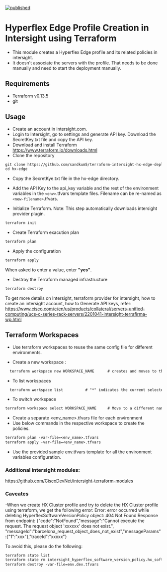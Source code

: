 [![published](https://static.production.devnetcloud.com/codeexchange/assets/images/devnet-published.svg)](https://developer.cisco.com/codeexchange/github/repo/sandkum5/terraform-intersight-hx-edge-deploy)
# Hyperflex Edge Profile Creation in Intersight using Terraform
* This module creates a Hyperflex Edge profile and its related policies in intersight. 
* It doesn't associate the servers with the profile. That needs to be done manually and need to start the deployment manually. 

## Requirements
* Terraform v0.13.5
* git 

## Usage
* Create an account in intersight.com. 
* Login to Intersight, go to settings and generate API key. Download the SecretKey.txt file and copy the API key. 
* Download and install Terraform
<https://www.terraform.io/downloads.html>
* Clone the repository
```txt
git clone https://github.com/sandkum5/terraform-intersight-hx-edge-deploy.git
cd hx-edge
```

* Copy the SecretKye.txt file in the hx-edge directory. 
* Add the API Key to the api_key variable and the rest of the environment variables in the `<env>`.tfvars template files. Filename can be re-named as `<new-filename>`.tfvars.

* Initialize Terraform. 
  Note: This step automatically downloads intersight provider plugin. 

```txt
terraform init
```

* Create Terraform exacution plan

```txt
terraform plan
```

* Apply the configuration

```txt
terraform apply
```

When asked to enter a value, enter **"yes"**.

* Destroy the Terraform managed infrastructure

```txt
terraform destroy
```

To get more details on Intersight, terraform provider for intersight, how to create an intersight account, how to Generate API keys, refer: 
https://www.cisco.com/c/en/us/products/collateral/servers-unified-computing/ucs-c-series-rack-servers/2201041-intersight-terrafirma-wp.html 


## Terraform Workspaces 
* Use terraform workspaces to reuse the same config file for different environments. 

* Create a new workspace : 
```txt
  terraform workspace new WORKSPACE_NAME      # creates and moves to the new workspace 
```
* To list workspaces     
```txt
  terraform workspace list          # "*" indicates the current selected workspace
```
* To switch workspace    
```txt
terraform workspace select WORKSPACE_NAME     # Move to a different namespace
```

* Create a separate <env_name>.tfvars file for each environment 
* Use below commands in the respective workspace to create the policies. 
```txt
terraform plan -var-file=<env_name>.tfvars   
terraform apply -var-file=<env_name>.tfvars
```
* Use the provided sample env.tfvars template for all the environment variables configuration. 



### Additional intersight modules: 
https://github.com/CiscoDevNet/intersight-terraform-modules


### Caveates 
-When we create HX Cluster profile and try to delete the HX Cluster profile using terraform, we get the following error:
Error: error occurred while deleting HyperflexSoftwareVersionPolicy object: 404 Not Found Response from endpoint:
{"code":"NotFound","message":"Cannot execute the request. The request object 'xxxxxx' does not exist.",
"messageId":"barcelona_request_object_does_not_exist","messageParams":{"1":"xxx"},"traceId":"xxxxx"}

To avoid this, please do the following:
```txt
terraform state list                                                                        <- Get the resource name
terraform state rm intersight_hyperflex_software_version_policy.hx_software_version_policy  <- Remove the resource from state file
terraform destroy -var-file=env.dev.tfvars                                                  <- Destroy resources
```


